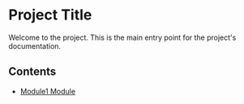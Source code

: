 # Project Title

Welcome to the project. This is the main entry point for the project's documentation.

## Contents

- [Module1 Module](MODULE1/README.md)